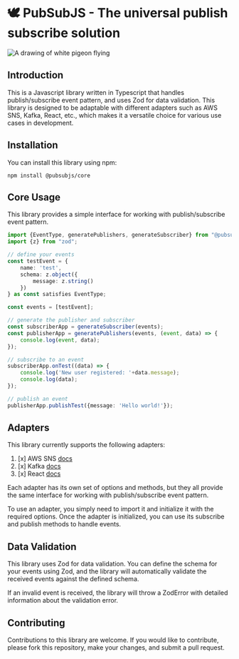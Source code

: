 #  🕊️ PubSubJS - The universal publish subscribe solution

![A drawing of white pigeon flying](https://i.imgur.com/lIqyWco.png)

## Introduction 
This is a Javascript library written in Typescript that handles publish/subscribe event pattern, and uses Zod for data validation. This library is designed to be adaptable with different adapters such as AWS SNS, Kafka, React, etc., which makes it a versatile choice for various use cases in development.

## Installation

You can install this library using npm:
```
npm install @pubsubjs/core
```

## Core Usage
This library provides a simple interface for working with publish/subscribe event pattern.
```typescript
import {EventType, generatePublishers, generateSubscriber} from "@pubsubjs/core";
import {z} from "zod";

// define your events
const testEvent = {
    name: 'test',
    schema: z.object({
        message: z.string()
    })
} as const satisfies EventType;

const events = [testEvent];

// generate the publisher and subscriber
const subscriberApp = generateSubscriber(events);
const publisherApp = generatePublishers(events, (event, data) => {
    console.log(event, data);
});

// subscribe to an event
subscriberApp.onTest((data) => {
    console.log('New user registered: '+data.message);
    console.log(data);
});

// publish an event
publisherApp.publishTest({message: 'Hello world!'});
```

## Adapters
This library currently supports the following adapters:

1. [x] AWS SNS [docs](./serverless-adapter/README.md)
2. [x] Kafka [docs](./kafka-adapter/README.md)
3. [x] React [docs](./react/README.md)

Each adapter has its own set of options and methods, but they all provide the same interface for working with publish/subscribe event pattern.

To use an adapter, you simply need to import it and initialize it with the required options. Once the adapter is initialized, you can use its subscribe and publish methods to handle events.

## Data Validation
This library uses Zod for data validation. You can define the schema for your events using Zod, and the library will automatically validate the received events against the defined schema.

If an invalid event is received, the library will throw a ZodError with detailed information about the validation error.

## Contributing
Contributions to this library are welcome. If you would like to contribute, please fork this repository, make your changes, and submit a pull request.
